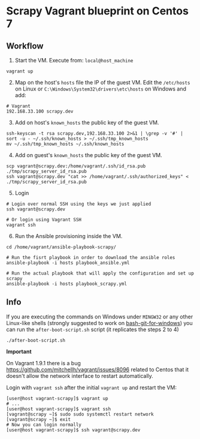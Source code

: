 # Scrapy Vagrant blueprint on Centos 7

## Workflow

1. Start the VM. Execute from: `local@host_machine`

  ```
  vagrant up
  ```

2. Map on the host's `hosts` file the IP of the guest VM. Edit the `/etc/hosts` on Linux or `C:\Windows\System32\drivers\etc\hosts` on Windows and add:

  ```
  # Vagrant
  192.168.33.100 scrapy.dev
  ```

3. Add on host's `known_hosts` the public key of the guest VM.

  ```
  ssh-keyscan -t rsa scrapy.dev,192.168.33.100 2>&1 | \grep -v '#' | sort -u - ~/.ssh/known_hosts > ~/.ssh/tmp_known_hosts
  mv ~/.ssh/tmp_known_hosts ~/.ssh/known_hosts
  ```

4. Add on guest's `known_hosts` the public key of the guest VM.

  ```
  scp vagrant@scrapy.dev:/home/vagrant/.ssh/id_rsa.pub ./tmp/scrapy_server_id_rsa.pub
  ssh vagrant@scrapy.dev "cat >> /home/vagrant/.ssh/authorized_keys" < ./tmp/scrapy_server_id_rsa.pub
  ```

5. Login

  ```
  # Login over normal SSH using the keys we just applied
  ssh vagrant@scrapy.dev

  # Or login using Vagrant SSH
  vagrant ssh
  ```

6. Run the Ansible provisioning inside the VM.

  ```
  cd /home/vagrant/ansible-playbook-scrapy/

  # Run the fisrt playbook in order to download the ansible roles
  ansible-playbook -i hosts playbook_ansible.yml

  # Run the actual playbook that will apply the configuration and set up scrapy
  ansible-playbook -i hosts playbook_scrapy.yml
  ```

## Info

If you are executing the commands on Windows under `MINGW32` or any other Linux-like shells (strongly suggested to work on [bash-git-for-windows](https://git-scm.com/download/win)) you can run the `after-boot-script.sh` script (it replicates the steps 2 to 4)

```
./after-boot-script.sh
```

**Important**

On Vagrant 1.9.1 there is a bug <https://github.com/mitchellh/vagrant/issues/8096> related to Centos that it doesn't allow the network interface to restart automatically.

Login with `vagrant ssh` after the initial `vagrant up` and restart the VM:

```
[user@host vagrant-scrapy]$ vagrant up
# ...
[user@host vagrant-scrapy]$ vagrant ssh
[vagrant@scrapy ~]$ sudo sudo systemctl restart network
[vagrant@scrapy ~]$ exit
# Now you can login normally
[user@host vagrant-scrapy]$ ssh vagrant@scrapy.dev
```
